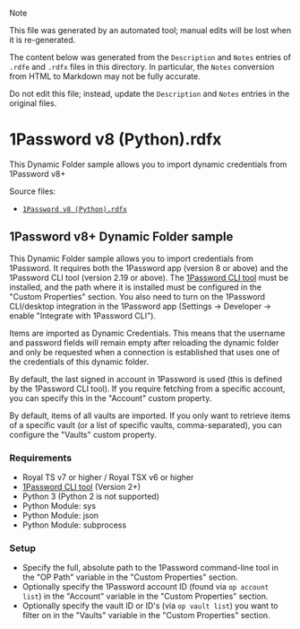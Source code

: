 > [!NOTE]
>
> This file was generated by an automated tool; manual edits will be lost when it is re-generated.
>
> The content below was generated from the `Description` and `Notes` entries of `.rdfe` and `.rdfx` files in this directory.
> In particular, the `Notes` conversion from HTML to Markdown may not be fully accurate.
>
> Do not edit this file; instead, update the `Description` and `Notes` entries in the original files.

# <a name="toc-1Password-v8-Python-rdfx"></a> 1Password v8 (Python).rdfx

This Dynamic Folder sample allows you to import dynamic credentials from 1Password v8+

Source files:

- [`1Password v8 (Python).rdfx`](./1Password%20v8%20%28Python%29.rdfx)

## 1Password v8+ Dynamic Folder sample

This Dynamic Folder sample allows you to import credentials from 1Password. It requires both the 1Password app (version 8 or above) and the 1Password CLI tool (version 2.19 or above). The [1Password CLI tool](https://developer.1password.com/docs/cli/get-started/) must be installed, and the path where it is installed must be configured in the "Custom Properties" section. You also need to turn on the 1Password CLI/desktop integration in the 1Password app (Settings -> Developer -> enable "Integrate with 1Password CLI").

Items are imported as Dynamic Credentials. This means that the username and password fields will remain empty after reloading the dynamic folder and only be requested when a connection is established that uses one of the credentials of this dynamic folder.

By default, the last signed in account in 1Password is used (this is defined by the 1Password CLI tool). If you require fetching from a specific account, you can specify this in the "Account" custom property.

By default, items of all vaults are imported. If you only want to retrieve items of a specific vault (or a list of specific vaults, comma-separated), you can configure the "Vaults" custom property.

### Requirements

- Royal TS v7 or higher / Royal TSX v6 or higher
- [1Password CLI tool](https://developer.1password.com/docs/cli/get-started) (Version 2+)
- Python 3 (Python 2 is not supported)
- Python Module: sys
- Python Module: json
- Python Module: subprocess

### Setup

- Specify the full, absolute path to the 1Password command-line tool in the "OP Path" variable in the "Custom Properties" section.
- Optionally specify the 1Password account ID (found via `op account list`) in the "Account" variable in the "Custom Properties" section.
- Optionally specify the vault ID or ID's (via `op vault list`) you want to filter on in the "Vaults" variable in the "Custom Properties" section.

